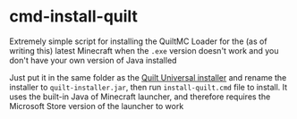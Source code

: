# cmd-install-quilt
Extremely simple script for installing the QuiltMC Loader for the (as of writing this) latest Minecraft when the `.exe` version doesn't work and you don't have your own version of Java installed

Just put it in the same folder as the [Quilt Universal installer](https://quiltmc.org/en/install/client/) and rename the installer to `quilt-installer.jar`, then run `install-quilt.cmd` file to install. It uses the built-in Java of Minecraft launcher, and therefore requires the Microsoft Store version of the launcher to work
